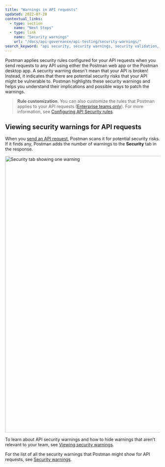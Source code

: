 ```yaml
---
title: "Warnings in API requests"
updated: 2022-07-20
contextual_links:
  - type: section
    name: "Next Steps"
  - type: link
    name: "Security warnings"
    url: "/docs/api-governance/api-testing/security-warnings/"
search_keyword: "api security, security warnings, security validation, api security audit, api security scan, security audit"
---
```


Postman applies security rules configured for your API requests when you send requests to any API using either the Postman web app or the Postman desktop app. A security warning doesn't mean that your API is broken! Instead, it indicates that there are potential security risks that your API might be vulnerable to. Postman highlights these security warnings and helps you understand their implications and possible ways to patch the warnings.

> **Rule customization**. You can also customize the rules that Postman applies to your API requests ([Enterprise teams only](https://www.postman.com/pricing/)). For more information, see [Configuring API Security rules](/docs/api-governance/configurable-rules/configuring-api-security-rules/).

## Viewing security warnings for API requests

When you [send an API request](/docs/sending-requests/requests/), Postman scans it for potential security risks.  If it finds any, Postman adds the number of warnings to the **Security** tab in the response.

<img alt="Security tab showing one warning" src="https://assets.postman.com/postman-docs/v10/api-response-security-tab-v10.jpg" width="900px"/>

To learn about API security warnings and how to hide warnings that aren't relevant to your team, see [Viewing security warnings](/docs/sending-requests/responses/#viewing-security-warnings).

For the list of all the security warnings that Postman might show for API requests, see [Security warnings](/docs/api-governance/api-testing/security-warnings/).
